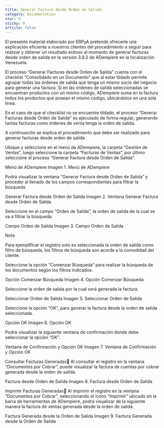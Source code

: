 ```yaml
---
title: Generar Factura desde Orden de Salida
category: Documentation
star: 9
sticky: 9
article: false
---
```


El presente material elaborado por ERPyA pretende ofrecerle una explicación eficiente a nuestros clientes del procedimiento a seguir para realizar y obtener un resultado exitoso al momento de generar facturas desde orden de salida en la versión 3.9.2 de ADempiere en la localización Venezuela.

El proceso “Generar Facturas desde Orden de Salida” cuenta con el checklist “Consolidado en un Documento” que al estar tildado permite agrupar todas las órdenes de salida que tenga un mismo socio del negocio para generar una factura. Si en las órdenes de salida seleccionadas se encuentran productos con un mismo código, ADempiere suma en la factura todos los productos que posean el mismo código, ubicándolos en una sola línea.

En el caso de que el checklist no se encuentre tildado, el proceso “Generar Facturas desde Orden de Salida” es ejecutado de forma regular, generando tantas facturas como órdenes de venta tenga la orden de salida.

A continuación se explica el procedimiento que debe ser realizado para generar facturas desde orden de salida.

Ubique y seleccione en el menú de ADempiere, la carpeta “Gestión de Ventas”, luego seleccione la carpeta “Facturas de Ventas”, por último seleccione el proceso “Generar Factura desde Orden de Salida”.

Menú de ADempiere
Imagen 1. Menú de ADempiere

Podrá visualizar la ventana “Generar Factura desde Orden de Salida” y proceder al llenado de los campos correspondientes para filtrar la búsqueda.

Generar Factura desde Orden de Salida
Imagen 2. Ventana Generar Factura desde Orden de Salida

Seleccione en el campo “Orden de Salida”, la orden de salida de la cual se va a filtrar la búsqueda.

Campo Orden de Salida
Imagen 3. Campo Orden de Salida

Note

Para ejemplificar el registro solo es seleccionada la orden de salida como filtro de búsqueda, los filtros de búsqueda son acorde a la comodidad del cliente.

Seleccione la opción “Comenzar Búsqueda” para realizar la búsqueda de los documentos según los filtros indicados.

Opción Comenzar Búsqueda
Imagen 4. Opción Comenzar Búsqueda

Seleccione la orden de salida por la cual será generada la factura.

Seleccionar Orden de Salida
Imagen 5. Seleccionar Orden de Salida

Seleccione la opción “OK”, para generar la factura desde la orden de salida seleccionada.

Opción OK
Imagen 6. Opción OK

Podrá visualizar la siguiente ventana de confirmación donde debe seleccionar la opción “OK”.

Ventana de Confirmación y Opción OK
Imagen 7. Ventana de Confirmación y Opción OK

Consultar Facturas Generadas
Al consultar el registro en la ventana “Documentos por Cobrar”, puede visualizar la factura de cuentas por cobrar generada desde la orden de salida.

Factura desde Orden de Salida
Imagen 8. Factura desde Orden de Salida

Imprimir Facturas Generadas
Al imprimir el registro en la ventana “Documentos por Cobrar”, seleccionando el icono “Imprimir” ubicado en la barra de herramientas de ADempiere, podrá visualizar de la siguiente manera la factura de ventas generada desde la orden de salida.

Factura Generada desde la Orden de Salida
Imagen 9. Factura Generada desde la Orden de Salida